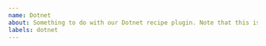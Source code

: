 ```yaml
---
name: Dotnet 
about: Something to do with our Dotnet recipe plugin. Note that this issue will get transferred over to `lando/dotnet`
labels: dotnet
---
```

